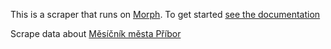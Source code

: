 This is a scraper that runs on [Morph](https://morph.io). To get started [see the documentation](https://morph.io/documentation)

Scrape data about [Měsíčník města Příbor](http://www.pribor.cz/www/cz/mesicnik-mesta-pribor/)
